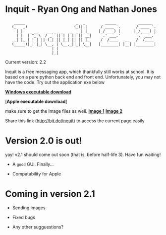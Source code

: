 # Inquit - Ryan Ong and Nathan Jones

```
    _____                       _  _         _____          ______
   (_   _)                     (_)| |      / ____ `.       / ____ `.
     | |   _ __    __ _  _   _  _ | |_    |_/ ___) |      |_/ ___) |
     | |  | "_ \  / _` || | | || || __|     .' ___.'        .` ___.`
    _| |_ | | | || (_| || |_| || || |_     /  /____   __   /  /____
   (_____)|_| |_| \__, | \__,_||_| \__|   |________| |__| |________|
                     | |
                     |_|
```
                     
Current version: 2.2

Inquit is a free messaging app, which thankfully still works at school. It is based on a pure python back end and front end. Unfortunately, you may not have the code. Try out the application exe below

[**Windows executable download**](https://github.com/RYNO8/Inquit/raw/master/inquit2.2.exe)

[**Apple executable download**]

make sure to get the Image files as well. 
[**Image 1**](https://github.com/RYNO8/Inquit/blob/master/Inquit%20Icon%20Long.png)
[**Image 2**](https://github.com/RYNO8/Inquit/blob/master/inquit_icon.ico)

Share this link (http://bit.do/inquit) to access the current page easily 

# Version 2.0 is out!

yay! v2.1 should come out soon (that is, before half-life 3). Have fun waiting!

- A `good` GUI. Finally...

- Compatability for Apple

# Coming in version 2.1

- Sending images

- Fixed bugs

- Any other sugguestions?

